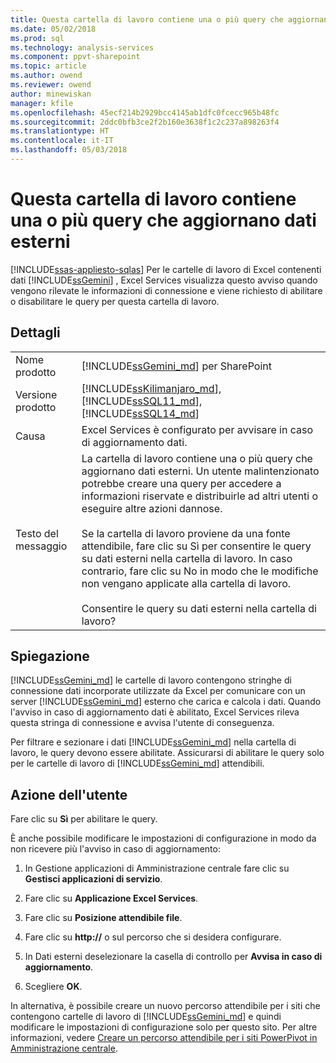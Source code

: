 ```yaml
---
title: Questa cartella di lavoro contiene una o più query che aggiornano dati esterni | Documenti Microsoft
ms.date: 05/02/2018
ms.prod: sql
ms.technology: analysis-services
ms.component: ppvt-sharepoint
ms.topic: article
ms.author: owend
ms.reviewer: owend
author: minewiskan
manager: kfile
ms.openlocfilehash: 45ecf214b2929bcc4145ab1dfc0fcecc965b48fc
ms.sourcegitcommit: 2ddc0bfb3ce2f2b160e3638f1c2c237a898263f4
ms.translationtype: HT
ms.contentlocale: it-IT
ms.lasthandoff: 05/03/2018
---
```

# <a name="this-workbook-contains-one-or-more-queries-that-refresh-external-data"></a>Questa cartella di lavoro contiene una o più query che aggiornano dati esterni
[!INCLUDE[ssas-appliesto-sqlas](../../includes/ssas-appliesto-sqlas.md)]
  Per le cartelle di lavoro di Excel contenenti dati [!INCLUDE[ssGemini](../../includes/ssgemini-md.md)] , Excel Services visualizza questo avviso quando vengono rilevate le informazioni di connessione e viene richiesto di abilitare o disabilitare le query per questa cartella di lavoro.  
  
## <a name="details"></a>Dettagli  
  
|||  
|-|-|  
|Nome prodotto|[!INCLUDE[ssGemini_md](../../includes/ssgemini-md.md)] per SharePoint|  
|Versione prodotto|[!INCLUDE[ssKilimanjaro_md](../../includes/sskilimanjaro-md.md)], [!INCLUDE[ssSQL11_md](../../includes/sssql11-md.md)], [!INCLUDE[ssSQL14_md](../../includes/sssql14-md.md)]|  
|Causa|Excel Services è configurato per avvisare in caso di aggiornamento dati.|  
|Testo del messaggio|La cartella di lavoro contiene una o più query che aggiornano dati esterni. Un utente malintenzionato potrebbe creare una query per accedere a informazioni riservate e distribuirle ad altri utenti o eseguire altre azioni dannose.<br /><br /> Se la cartella di lavoro proviene da una fonte attendibile, fare clic su Sì per consentire le query su dati esterni nella cartella di lavoro. In caso contrario, fare clic su No in modo che le modifiche non vengano applicate alla cartella di lavoro.<br /><br /> Consentire le query su dati esterni nella cartella di lavoro?|  
  
## <a name="explanation"></a>Spiegazione  
 [!INCLUDE[ssGemini_md](../../includes/ssgemini-md.md)] le cartelle di lavoro contengono stringhe di connessione dati incorporate utilizzate da Excel per comunicare con un server [!INCLUDE[ssGemini_md](../../includes/ssgemini-md.md)] esterno che carica e calcola i dati. Quando l'avviso in caso di aggiornamento dati è abilitato, Excel Services rileva questa stringa di connessione e avvisa l'utente di conseguenza.  
  
 Per filtrare e sezionare i dati [!INCLUDE[ssGemini_md](../../includes/ssgemini-md.md)] nella cartella di lavoro, le query devono essere abilitate. Assicurarsi di abilitare le query solo per le cartelle di lavoro di [!INCLUDE[ssGemini_md](../../includes/ssgemini-md.md)] attendibili.  
  
## <a name="user-action"></a>Azione dell'utente  
 Fare clic su **Sì** per abilitare le query.  
  
 È anche possibile modificare le impostazioni di configurazione in modo da non ricevere più l'avviso in caso di aggiornamento:  
  
1.  In Gestione applicazioni di Amministrazione centrale fare clic su **Gestisci applicazioni di servizio**.  
  
2.  Fare clic su **Applicazione Excel Services**.  
  
3.  Fare clic su **Posizione attendibile file**.  
  
4.  Fare clic su **http://** o sul percorso che si desidera configurare.  
  
5.  In Dati esterni deselezionare la casella di controllo per **Avvisa in caso di aggiornamento**.  
  
6.  Scegliere **OK**.  
  
 In alternativa, è possibile creare un nuovo percorso attendibile per i siti che contengono cartelle di lavoro di [!INCLUDE[ssGemini_md](../../includes/ssgemini-md.md)] e quindi modificare le impostazioni di configurazione solo per questo sito. Per altre informazioni, vedere [Creare un percorso attendibile per i siti PowerPivot in Amministrazione centrale](../../analysis-services/power-pivot-sharepoint/create-a-trusted-location-for-power-pivot-sites-in-central-administration.md).  
  
  
